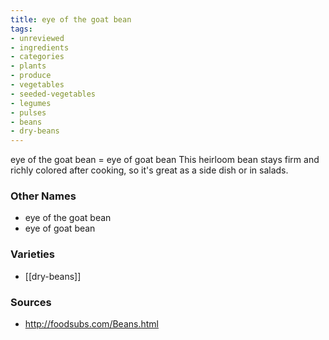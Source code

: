 ```yaml
---
title: eye of the goat bean
tags:
- unreviewed
- ingredients
- categories
- plants
- produce
- vegetables
- seeded-vegetables
- legumes
- pulses
- beans
- dry-beans
---
```

eye of the goat bean = eye of goat bean This heirloom bean stays firm and richly colored after cooking, so it's great as a side dish or in salads.

### Other Names

* eye of the goat bean
* eye of goat bean

### Varieties

* [[dry-beans]]

### Sources
* http://foodsubs.com/Beans.html
